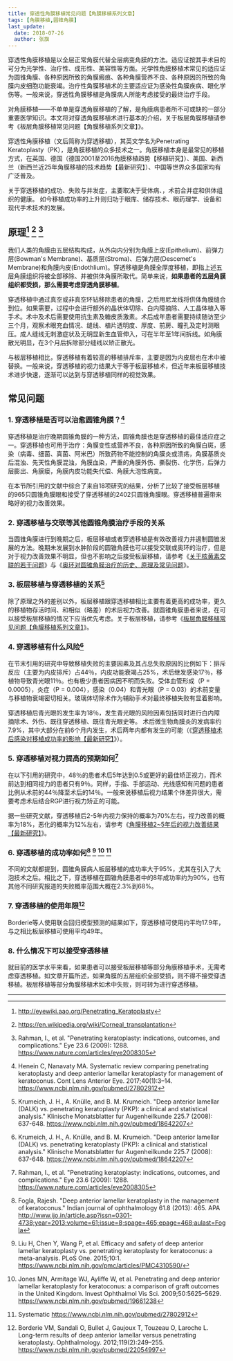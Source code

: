 ```yaml
---
title: 穿透性角膜移植常见问题【角膜移植系列文章】
tags: [角膜移植,圆锥角膜]
last_update:
  date: 2018-07-26
  author: 张旗
---
```



穿透性角膜移植是以全层正常角膜代替全层病变角膜的方法。适应证按其手术目的可分为光学性、治疗性、成形性、美容性等方面。光学性角膜移植术常见的适应证为圆锥角膜、各种原因所致的角膜瘢痕、各种角膜营养不良、各种原因的所致的角膜内皮细胞功能衰竭。治疗性角膜移植术的主要适应证为感染性角膜疾病、眼化学伤等。一般来说，穿透性角膜移植是角膜病人所能考虑接受的最终治疗手段。

对角膜移植——不单单是穿透角膜移植的了解，是角膜病患者所不可或缺的一部分重要医学知识。本文将对穿透角膜移植术进行基本的介绍，关于板层角膜移植请参考《板层角膜移植常见问题【角膜移植系列文章】》。

穿透性角膜移植（文后简称为穿透移植），其英文学名为Penetrating Keratoplasty（PK），是角膜移植的众多技术之一。角膜移植本身是最常见的移植方式，在英国、德国（德国2001至2016角膜移植趋势【移植研究】）、美国、新西兰（新西兰近25年角膜移植的技术趋势【最新研究】）、中国等世界众多国家均有广泛普及。

关于穿透移植的成功、失败与并发症，主要取决于受体病、，术前合并症和供体组织的健康。 如今移植成功率的上升则归功于眼库、储存技术、眼药理学、设备和现代手术技术的发展。

## 原理[^1] [^2] [^3]

我们人类的角膜由五层结构构成，从外向内分别为角膜上皮(Epithelium)、前弹力层(Bowman's Membrane)、基质层(Stroma)、后弹力层(Descemet's Membrane)和角膜内皮(Endothlium)。穿透移植是角膜全厚度移植，即指上述五层角膜组织将被全部移除、并被供体角膜所取代。简单来说，**如果患者的五层角膜组织都受损，那么需要考虑穿透角膜移植**。

穿透移植中通过真空或非真空环钻移除患者的角膜，之后用尼龙线将供体角膜缝合到位。如果需要，过程中会进行额外的晶状体切除、白内障摘除、人工晶体植入等手术。术中及术后需要使用抗生素及糖皮质激素。术后成年患者需要持续随访至少三个月，观察术眼充血情况、缝线、植片透明度、厚度、前房、瞳孔及定时测眼压。成人缝线无刺激症状及无明显新生血管伸入，可在半年至1年间拆线。如角膜散光明显，在3个月后拆除部分缝线以矫正散光。

与板层移植相比，穿透移植有着较高的移植排斥率，主要是因为内皮层也在术中被替换。一般来说，穿透移植的视力结果大于等于板层移植术，但近年来板层移植技术进步快速，逐渐可以达到与穿透移植同样的视觉效果。

## 常见问题

### 1. 穿透移植是否可以治愈圆锥角膜？[^4]

穿透移植是治疗晚期圆锥角膜的一种方法，圆锥角膜也是穿透移植的最佳适应症之一。穿透移植也可用于治疗：角膜变性或营养不良，各种原因所致的角膜白斑，感染（病毒、细菌、真菌、阿米巴）所致药物不能控制的角膜炎或溃疡，角膜基质炎后混浊、先天性角膜混浊，角膜血染，严重的角膜外伤、撕裂伤、化学伤，后弹力层膨出、角膜瘘，角膜内皮功能失代偿、角膜大泡性病变。

在本节所引用的文献中综合了来自18项研究的结果，分析了比较了接受板层移植的965只圆锥角膜眼和接受了穿透移植的2402只圆锥角膜眼。穿透移植普遍带来略好的视力改善效果。

### 2. 穿透移植与交联等其他圆锥角膜治疗手段的关系

当圆锥角膜进行到晚期之后，板层移植或者穿透移植是有效改善视力并遏制圆锥发展的方法。晚期未发展到水肿阶段的圆锥角膜也可以接受交联或奥环的治疗，但是对于视力改善效果不明显，但也不影响之后接受板层移植，请参考《[关于核黄素交联的若干问题](http://mp.weixin.qq.com/s?__biz=MzU1MTg5NDE4OA==&mid=2247483688&idx=1&sn=409b662b8c52de69a946a7e2808554e9&chksm=fb8b2cebccfca5fda87742740a1cb9e765184497226fb87a4e17647f2e9fd0ba80fc7c7366d5&scene=21#wechat_redirect)》与《[奥环对圆锥角膜治疗的历史、原理及常见问题](http://mp.weixin.qq.com/s?__biz=MzU1MTg5NDE4OA==&mid=2247483688&idx=7&sn=ecb03cde811969afac5ba821564d5226&chksm=fb8b2cebccfca5fd5150859ed217df341e9045611cf73b5aa1a732cc0d8baaed1c284f8dc382&scene=21#wechat_redirect)》。

### **3. 板层移植与穿透移植的关系**[^5]

除了原理之外的差别以外，板层移植跟穿透移植相比主要有着更高的成功率，更久的移植物存活时间、和相似（略差）的术后视力改善。就圆锥角膜患者来说，在可以接受板层移植的情况下应当优先考虑。关于板层移植，请参考《[板层角膜移植常见问题【角膜移植系列文章】](http://mp.weixin.qq.com/s?__biz=MzU1MTg5NDE4OA==&mid=2247483693&idx=7&sn=6533eb1883d05a3febba0e771f05abd4&chksm=fb8b2ceeccfca5f8a48a35d24b9be73ea5e13c487ef3fafb48e21d5cbf5e8b23e0cd94b1019a&scene=21#wechat_redirect)》。  

### **4. 穿透移植有什么风险**[^5]

在节末引用的研究中导致移植失败的主要因素及其占总失败原因的比例如下：排斥反应（主要为内皮排斥）占44％，内皮功能衰竭占25%，术后继发感染17％，移植物导致青光眼11％。也有极少患者因病因不明而失败。受体血管形成（P = 0.0005），炎症（P = 0.004），感染（0.04）和青光眼（P = 0.03）的术前变量与移植物衰竭密切相关。玻璃体切除术作为辅助手术对最终移植失败有显着影响。  

穿透移植后青光眼的发生率为18％，发生青光眼的风险因素包括同时进行白内障摘除术、外伤、既往穿透移植、既往青光眼史等。 术后微生物角膜炎的发病率约7.9%，其中大部分在前6个月内发生，术后两年内都有发生的可能（《[穿透移植术后感染对移植成功率的影响【最新研究】](http://mp.weixin.qq.com/s?__biz=MzUyOTU0NzYzMA==&mid=2247483945&idx=1&sn=89f12917b6073ced1524be03106c0301&chksm=fa5e2a28cd29a33ed1b3b487ec2e307293bdf047aac3a8b66791fb535395b060d8d0ffaf39dd&scene=21#wechat_redirect)》）。

### **5. 穿透移植对视力提高的预期如何**[^6]

在以下引用的研究中，48％的患者术后5年达到0.5或更好的最佳矫正视力，而术前达到相同视力的患者只有9％。同样，手指、手部运动、光线感知有问题的患者比例从术前的44％降至术后的14％。一般来说移植后视力结果个体差异很大，需要考虑术后结合RGP进行视力矫正的可能。  

据一些研究文献，穿透移植后2-5年内视力保持的概率为70%左右，视力改善的概率为18%，恶化的概率为12%左右，请参考《[角膜移植2~5年后的视力改善结果【最新研究】](http://mp.weixin.qq.com/s?__biz=MzUyOTU0NzYzMA==&mid=2247483927&idx=1&sn=02bb634c50a75be2b3c91811bfe523e6&chksm=fa5e2a16cd29a300a2f5fad3890ca7d712df02119d45a5cf923f7dc3bfe56a6ba6326b4a50eb&scene=21#wechat_redirect)》。  

### **6. 穿透移植的成功率如何**[^7] [^8] [^9] [^10]

不同的文献都提到，圆锥角膜病人板层移植的成功率大于95%，尤其在引入了大泡技术之后。相比之下，穿透移植在圆锥角膜患者中的8年成功率约为90%，也有其他不同研究报道的失败概率范围大概在2.3%到68%。  

### **7. 穿透移植的使用年限**[^11]

Borderie等人使用联合回归模型预测的结果如下，穿透移植可使用约平均17.9年，与之相比板层移植可使用平均49年。  

### **8. 什么情况下可以接受穿透移植**

就目前的医学水平来看，如果患者可以接受板层移植等部分角膜移植手术，无需考虑穿透移植。如文章开篇所述，如果角膜的五层组织全部受损，则不得不接受穿透移植。板层移植等部分角膜移植术如术中失败，则可转为进行穿透移植。

---

[^1]: http://eyewiki.aao.org/Penetrating_Keratoplasty

[^2]: https://en.wikipedia.org/wiki/Corneal_transplantation

[^3]: Rahman, I., et al. "Penetrating keratoplasty: indications, outcomes, and complications." Eye 23.6 (2009): 1288. https://www.nature.com/articles/eye2008305

[^4]: Henein C, Nanavaty MA. Systematic review comparing penetrating keratoplasty and deep anterior lamellar keratoplasty for management of keratoconus. Cont Lens Anterior Eye. 2017;40(1):3–14. https://www.ncbi.nlm.nih.gov/pubmed/27802912

[^5]: Krumeich, J. H., A. Knülle, and B. M. Krumeich. "Deep anterior lamellar (DALK) vs. penetrating keratoplasty (PKP): a clinical and statistical analysis." Klinische Monatsblatter fur Augenheilkunde 225.7 (2008): 637-648. https://www.ncbi.nlm.nih.gov/pubmed/18642207

[^6]: Rahman, I., et al. "Penetrating keratoplasty: indications, outcomes, and complications." Eye 23.6 (2009): 1288. https://www.nature.com/articles/eye2008305

[^7]: Fogla, Rajesh. "Deep anterior lamellar keratoplasty in the management of keratoconus." Indian journal of ophthalmology 61.8 (2013): 465. APA http://www.ijo.in/article.asp?issn=0301-4738;year=2013;volume=61;issue=8;spage=465;epage=468;aulast=Fogla

[^8]: Liu H, Chen Y, Wang P, et al. Efficacy and safety of deep anterior lamellar keratoplasty vs. penetrating keratoplasty for keratoconus: a meta-analysis. PLoS One. 2015;10:1. https://www.ncbi.nlm.nih.gov/pmc/articles/PMC4310590/

[^9]: Jones MN, Armitage WJ, Ayliffe W, et al. Penetrating and deep anterior lamellar keratoplasty for keratoconus: a comparison of graft outcomes in the United Kingdom. Invest Ophthalmol Vis Sci. 2009;50:5625–5629. https://www.ncbi.nlm.nih.gov/pubmed/19661238

[^10]: Systematic https://www.ncbi.nlm.nih.gov/pubmed/27802912

[^11]: Borderie VM, Sandali O, Bullet J, Gaujoux T, Touzeau O, Laroche L. Long-term results of deep anterior lamellar versus penetrating keratoplasty. Ophthalmology. 2012;119(2):249–255. https://www.ncbi.nlm.nih.gov/pubmed/22054997
